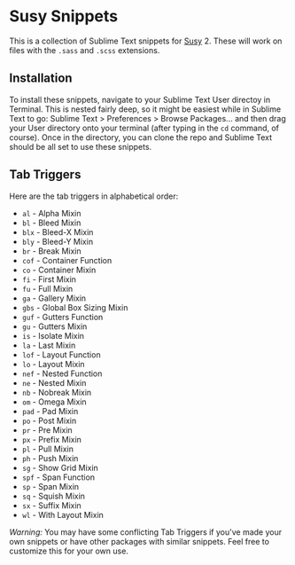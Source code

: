 # Susy Snippets

This is a collection of Sublime Text snippets for [Susy](http://susy.oddbird.net/) 2. These will work on files with the `.sass` and `.scss` extensions.

## Installation

To install these snippets, navigate to your Sublime Text User directoy in Terminal. This is nested fairly deep, so it might be easiest while in Sublime Text to go: Sublime Text > Preferences > Browse Packages... and then drag your User directory onto your terminal (after typing in the `cd` command, of course). Once in the directory, you can clone the repo and Sublime Text should be all set to use these snippets.

## Tab Triggers

Here are the tab triggers in alphabetical order:

* `al` - Alpha Mixin
* `bl` - Bleed Mixin
* `blx` - Bleed-X Mixin
* `bly` - Bleed-Y Mixin
* `br` - Break Mixin
* `cof` - Container Function
* `co` - Container Mixin
* `fi` - First Mixin
* `fu` - Full Mixin
* `ga` - Gallery Mixin
* `gbs` - Global Box Sizing Mixin
* `guf` - Gutters Function
* `gu` - Gutters Mixin
* `is` - Isolate Mixin
* `la` - Last Mixin
* `lof` - Layout Function
* `lo` - Layout Mixin
* `nef` - Nested Function
* `ne` - Nested Mixin
* `nb` - Nobreak Mixin
* `om` - Omega Mixin
* `pad` - Pad Mixin
* `po` - Post Mixin
* `pr` - Pre Mixin
* `px` - Prefix Mixin
* `pl` - Pull Mixin
* `ph` - Push Mixin
* `sg` - Show Grid Mixin
* `spf` - Span Function
* `sp` - Span Mixin
* `sq` - Squish Mixin
* `sx` - Suffix Mixin
* `wl` - With Layout Mixin

*Warning:* You may have some conflicting Tab Triggers if you've made your own snippets or have other packages with similar snippets. Feel free to customize this for your own use.
